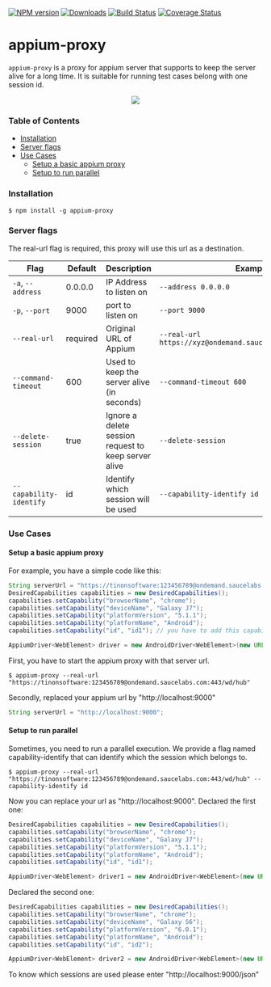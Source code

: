 [![NPM version](https://img.shields.io/npm/v/appium-proxy.svg)](https://www.npmjs.com/package/appium-proxy)
[![Downloads](http://img.shields.io/npm/dm/appium-proxy.svg)](https://www.npmjs.com/package/appium-proxy)
[![Build Status](https://travis-ci.org/trantrungtin/appium-proxy.svg?branch=master)](https://travis-ci.org/trantrungtin/appium-proxy)
[![Coverage Status](https://coveralls.io/repos/github/trantrungtin/appium-proxy/badge.svg?branch=master)](https://coveralls.io/github/trantrungtin/appium-proxy?branch=master)

appium-proxy
=======
`appium-proxy` is a proxy for appium server that supports to keep the server alive for a long time. It is suitable for running test cases belong with one session id.

<p align="center">
  <img src="https://cloud.githubusercontent.com/assets/4379558/24587351/3dae3dba-17df-11e7-83c8-5c1844ece3bc.png"/>
</p>

### Table of Contents
  * [Installation](#installation)
  * [Server flags](#server-flags)
  * [Use Cases](#use-cases)
    * [Setup a basic appium proxy](#setup-a-basic-appium-proxy)
    * [Setup to run parallel](#setup-to-run-parallel)

### Installation
```
$ npm install -g appium-proxy
```
### Server flags
The real-url flag is required, this proxy will use this url as a destination.


|Flag|Default|Description|Example|
|----|-------|-----------|-------|
|`-a`, `--address`|0.0.0.0|IP Address to listen on|`--address 0.0.0.0`|
|`-p`, `--port`|9000|port to listen on|`--port 9000`|
|`--real-url`|required|Original URL of Appium|`--real-url https://xyz@ondemand.saucelabs.com:443/wd/hub`|
|`--command-timeout`|600|Used to keep the server alive (in seconds)|`--command-timeout 600`|
|`--delete-session`|true|Ignore a delete session request to keep server alive|`--delete-session`|
|`--capability-identify`|id|Identify which session will be used|`--capability-identify id`|
### Use Cases
#### Setup a basic appium proxy
For example, you have a simple code like this:
```java
String serverUrl = "https://tinonsoftware:123456789@ondemand.saucelabs.com:443/wd/hub";	
DesiredCapabilities capabilities = new DesiredCapabilities();
capabilities.setCapability("browserName", "chrome"); 
capabilities.setCapability("deviceName", "Galaxy J7");
capabilities.setCapability("platformVersion", "5.1.1");
capabilities.setCapability("platformName", "Android"); 
capabilities.setCapability("id", "id1"); // you have to add this capability

AppiumDriver<WebElement> driver = new AndroidDriver<WebElement>(new URL(serverUrl), capabilities);
```
First, you have to start the appium proxy with that server url.
```
$ appium-proxy --real-url "https://tinonsoftware:123456789@ondemand.saucelabs.com:443/wd/hub"
```
Secondly, replaced your appium url by "http://localhost:9000"
```java
String serverUrl = "http://localhost:9000";	
```
#### Setup to run parallel
Sometimes, you need to run a parallel execution. We provide a flag named capability-identify that can identify which the session which belongs to.
```
$ appium-proxy --real-url "https://tinonsoftware:123456789@ondemand.saucelabs.com:443/wd/hub" --capability-identify id
```
Now you can replace your url as "http://localhost:9000". 
Declared the first one:
```java
DesiredCapabilities capabilities = new DesiredCapabilities();
capabilities.setCapability("browserName", "chrome"); 
capabilities.setCapability("deviceName", "Galaxy J7");
capabilities.setCapability("platformVersion", "5.1.1");
capabilities.setCapability("platformName", "Android"); 
capabilities.setCapability("id", "id1");

AppiumDriver<WebElement> driver1 = new AndroidDriver<WebElement>(new URL(serverUrl), capabilities);
```
Declared the second one:
```java
DesiredCapabilities capabilities = new DesiredCapabilities();
capabilities.setCapability("browserName", "chrome"); 
capabilities.setCapability("deviceName", "Galaxy S6");
capabilities.setCapability("platformVersion", "6.0.1");
capabilities.setCapability("platformName", "Android"); 
capabilities.setCapability("id", "id2");

AppiumDriver<WebElement> driver2 = new AndroidDriver<WebElement>(new URL(serverUrl), capabilities);
```
To know which sessions are used please enter "http://localhost:9000/json"
